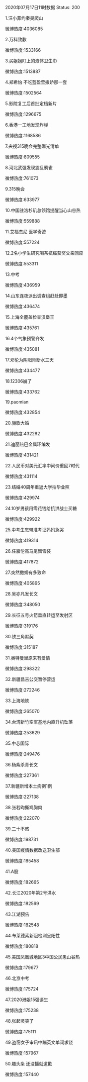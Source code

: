2020年07月17日11时数据
Status: 200

1.汪小菲约秦昊爬山

微博热度:4036085

2.万科致歉

微博热度:1533166

3.买姐姐盯上的液体卫生巾

微博热度:1513887

4.郑希怡 不吃蓝盈莹撒娇那一套

微博热度:1502564

5.影院复工后首批定档新片

微博热度:1296675

6.香港一工地发现炸弹

微博热度:1168586

7.央视315晚会完整曝光清单

微博热度:809555

8.河北武强发现震旦鸦雀

微博热度:761073

9.315晚会

微博热度:633977

10.中国驻洛杉矶总领馆提醒当心山谷热

微博热度:559888

11.艾福杰尼 医学奇迹

微博热度:557224

12.2名小学生研究喝茶抗癌获奖父亲回应

微博热度:553311

13.中考

微博热度:436959

14.山东连夜派出调查组赶赴即墨

微博热度:436474

15.上海全覆盖检查汉堡王

微博热度:435761

16.4个气象预警齐发

微博热度:435081

17.邓伦为阴阳师断水三天

微博热度:434477

18.12306崩了

微博热度:433762

19.paomian

微博热度:432854

20.骊歌大婚

微博热度:432282

21.迪丽热巴金属环编发

微博热度:431421

22.人民币对美元汇率中间价重回7时代

微博热度:431114

23.结婚40周年重返大学拍毕业照

微博热度:429974

24.10岁男孩用零花钱给抗洪战士买糖

微博热度:429922

25.中考生忘带准考证妈妈急哭

微博热度:419314

26.任嘉伦高马尾飘雪装

微博热度:417872

27.突然撒娇有多致命

微博热度:405895

28.吴亦凡发长文

微博热度:348050

29.长征五号火箭垂直转运至发射区

微博热度:319176

30.铁三角默契

微博热度:315187

31.奥特曼里原来有爱情

微博热度:298322

32.新疆昌吉公交暂停营运

微博热度:272246

33.上海地铁

微博热度:265070

34.台湾新竹空军基地内直升机坠落

微博热度:253629

35.中芯国际

微博热度:249476

36.杨紫杀青长文

微博热度:227361

37.新疆新增本土病例1例

微博热度:227138

38.张若昀撕鸡胸肉

微博热度:222070

39.二十不惑

微博热度:198731

40.美国疫情数据改送卫生部

微博热度:185458

41.A股

微博热度:182665

42.长江2020年第2号洪水

微博热度:182569

43.江湖预告

微博热度:182548

44.布莱德索新冠检测呈阳性

微博热度:180818

45.美国凤凰城地区3中国公民患山谷热

微博热度:179677

46.北京中考

微博热度:175724

47.2020港姐15强诞生

微博热度:175238

48.张起灵笑了

微博热度:175111

49.盗窃女子审讯中蹦英文单词求饶

微博热度:157967

50.趣头条 还没播就道歉

微博热度:157440

